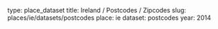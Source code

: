 type: place_dataset
title: Ireland / Postcodes / Zipcodes
slug: places/ie/datasets/postcodes
place: ie
dataset: postcodes
year: 2014
